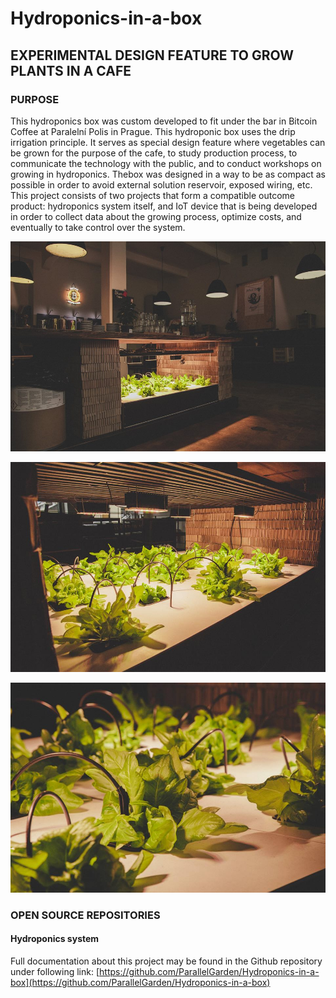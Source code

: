 # Hydroponics-in-a-box

## EXPERIMENTAL DESIGN FEATURE TO GROW PLANTS IN A CAFE

### PURPOSE

This hydroponics box was custom developed to fit under the bar in Bitcoin Coffee at Paralelní Polis in Prague. This hydroponic box uses the drip irrigation principle. It serves as special design feature where vegetables can be grown for the purpose of the cafe, to study production process, to communicate the technology with the public, and to conduct workshops on growing in hydroponics. Thebox was designed in a way to be as compact as possible in order to avoid external solution reservoir, exposed wiring, etc. This project consists of two projects that form a compatible outcome product: hydroponics system itself, and IoT device that is being developed in order to collect data about the growing process, optimize costs, and eventually to take control over the system.

![](images/Pic1.jpg)

![](images/Pic2.jpg)

![](images/Pic3.jpg)

### OPEN SOURCE REPOSITORIES

#### Hydroponics system

Full documentation about this project may be found in the Github repository under following link: [https://github.com/ParallelGarden/Hydroponics-in-a-box](https://github.com/ParallelGarden/Hydroponics-in-a-box)
